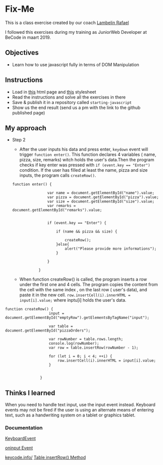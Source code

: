 # Fix-Me

This is a class exercise created by our coach [Lambelin Rafael](https://github.com/rafaello104)

I followed this exercises during my training as JuniorWeb Developer at BeCode in maart 2019.
## Objectives

- Learn how to use javascript fully in terms of DOM Manipulation


## Instructions

- Load in [this](https://github.com/becodeorg/GNT-Yu-1.10/blob/master/2.The-Hills/1.Javascript-Intro/1.DOM-Manipulation/files/index.html) html page and [this](https://github.com/becodeorg/GNT-Yu-1.10/blob/master/2.The-Hills/1.Javascript-Intro/1.DOM-Manipulation/files/stylesheet.css) stylesheet
- Read the instructions and solve all the exercises in there
- Save & publish it in a repository called `starting-javascript`
- Show us the end result (send us a pm with the link to the github published page)

## My approach

- Step 2
    + After the user inputs his data and press enter,  `keydown`  event will trigger `function enter()`.
    This function declares 4 variables ( name, pizza, size, remarks) witch holds the user's data.Then the program checks if key enter was pressed with `if (event.key == "Enter") ` condition. If the user has filled at least the name, pizza and size inputs,  the program calls `createRow()`. 

    ```
    function enter() {

                    var name = document.getElementById("name").value;
                    var pizza = document.getElementById("pizza").value;
                    var size = document.getElementById("size").value;
                    var remarks = document.getElementById("remarks").value;


                    if (event.key == "Enter") {

                        if (name && pizza && size) {

                            createRow();
                        }else{
                            alert("Please provide more informations");
                        }

                    }

                }
    ```
    + When function createRow() is called, the program inserts a row under the first one and 4 cells. The program copies the content from the cell with the same index , on the last row ( user's data), and paste it in the new cell.  `row.insertCell(i).innerHTML = input[i].value;` where inptu[i] holds the user's data.
```
function createRow() {
                    input = document.getElementById("emptyRow").getElementsByTagName("input");

                    var table = document.getElementById("pizzaOrders");

                    var rowNumber = table.rows.length;
                    console.log(rowNumber);
                    var row = table.insertRow(rowNumber - 1);

                    for (let i = 0; i < 4; ++i) {
                        row.insertCell(i).innerHTML = input[i].value;
                    }


                }
```
## Thinks I learned

 When you need to handle text input, use the input event instead. Keyboard events may not be fired if the user is using an alternate means of entering text, such as a handwriting system on a tablet or graphics tablet.

 ### Documentation

 [KeyboardEvent](https://developer.mozilla.org/en-US/docs/Web/API/KeyboardEvent)

 [oninput Event](https://www.w3schools.com/jsref/event_oninput.asp)

 [keycode.info/](https://keycode.info/)
 [Table insertRow() Method](https://www.w3schools.com/jsref/met_table_insertrow.asp)
